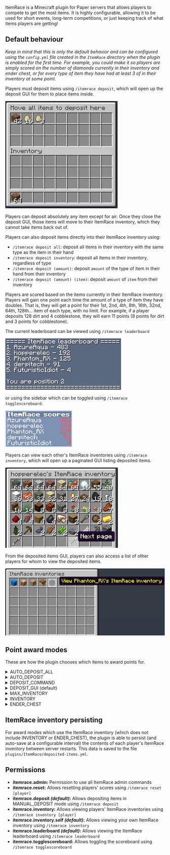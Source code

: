 ItemRace is a Minecraft plugin for Paper servers that allows players to compete to get the most items. It is highly configurable, allowing it to be used for short events, long-term competitions, or just keeping track of what items players are getting!

## Default behaviour
*Keep in mind that this is only the default behavior and can be configured using the `config.yml` file created in the `ItemRace` directory when the plugin is enabled for the first time.
For example, you could make it so players are simply scored on the number of diamonds currently in their inventory and ender chest, or for every type of item they have had at least 3 of in their inventory at some point.*

Players must deposit items using `/itemrace deposit`, which will open up the deposit GUI for them to place items inside.

![Deposit GUI - Chest UI with title "Move all items to deposit here"](screenshots/deposit-gui.webp)

Players can deposit absolutely any item except for air. Once they close the deposit GUI, those items will move to their ItemRace inventory, which they cannot take items back out of.

Players can also deposit items directly into their ItemRace inventory using:
- `/itemrace deposit all`: deposit all items in their inventory with the same type as the item in their hand
- `/itemrace deposit inventory`: deposit all items in their inventory, regardless of type
- `/itemrace deposit (amount)`: deposit `amount` of the type of item in their hand from their inventory
- `/itemrace deposit (amount) (item)`: deposit `amount` of `item` from their inventory

Players are scored based on the items currently in their ItemRace inventory. Players will gain one point each time the amount of a type of item they have doubles. That is, they will get a point for their 1st, 2nd, 4th, 8th, 16th, 32nd, 64th, 128th... item of each type, with no limit. For example, if a player deposits 128 dirt and 4 cobblestone, they will earn 11 points (8 points for dirt and 3 points for cobblestone).

The current leaderboard can be viewed using `/itemrace leaderboard`

![ItemRace leaderboard shown in chat](screenshots/leaderboard-chat.webp)

or using the sidebar which can be toggled using `/itemrace togglescoreboard`.

![ItemRace leaderboard shown in sidebar](screenshots/scoreboard-sidebar.webp)

Players can view each other's ItemRace inventories using `/itemrace inventory`, which will open up a paginated GUI listing deposited items.

<!-- TODO: Update screenshot -->
![Inventory GUI - Double chest with title "hopperelec's ItemRace inventory" and with two buttons on the bottom, one named "Next page"](screenshots/deposited-items-gui.webp)

From the deposited items GUI, players can also access a list of other players for whom to view the deposited items.

<!-- TODO: Update screenshot -->
![Players GUI - Double chest with title "ItemRace inventories" containing player skulls, one named "View Phantom_RX's ItemRace inventory"](screenshots/players-gui.webp)


## Point award modes
These are how the plugin chooses which items to award points for.

<details>
	<summary>AUTO_DEPOSIT_ALL</summary>
	<p>All items a player picks up are automatically moved into their ItemRace inventory, which they cannot take items out of.</p>
</details>
<details>
	<summary>AUTO_DEPOSIT</summary>
	<p>
    Similar to AUTO_DEPOSIT_ALL but only items which the player can earn points for will be deposited.
    This is only really useful if a denylist has been created
    </p>
</details>
<details>
	<summary>DEPOSIT_COMMAND</summary>
	<p>
    Similar to AUTO_DEPOSIT, but players choose which items to move to their ItemRace inventory using `/itemrace deposit`.
    If no arguments are specified, the item in the player's hand is deposited.
    </p>
</details>
<details>
	<summary>DEPOSIT_GUI (default)</summary>
	<p>
    Similar to DEPOSIT_COMMAND except, if no arguments are specified, then an inventory GUI is opened.
    Players can move any items they wish to deposit into that inventory.
    </p>
</details>
<details>
	<summary>MAX_INVENTORY</summary>
	<p>Similar to AUTO_DEPOSIT, but players do not lose deposited items. Instead, their ItemRace inventory is based on the maximum amount of a given item they have held in their inventory at any time.</p>
</details>
<details>
	<summary>INVENTORY</summary>
	<p>Players are scored based on the items currently in their inventory.</p>
</details>
<details>
	<summary>ENDER_CHEST</summary>
	<p>Similar to INVENTORY, but also includes items in their ender chest.</p>
</details>

## ItemRace inventory persisting
For award modes which use the ItemRace inventory (which does not include INVENTORY or ENDER_CHEST), the plugin is able to persist (and auto-save at a configurable interval) the contents of each player's ItemRace inventory between server restarts. This data is saved to the file `plugins/ItemRace/deposited-items.yml`.

## Permissions
- **itemrace.admin:** Permission to use all ItemRace admin commands
- **itemrace.reset:** Allows resetting players' scores using `/itemrace reset [player]`
- **itemrace.deposit *(default)*:** Allows depositing items in MANUAL_DEPOSIT mode using `/itemrace deposit`
- **itemrace.inventory:** Allows viewing players' ItemRace inventories using `/itemrace inventory [player]`
- **itemrace.inventory.self *(default)*:** Allows viewing your own ItemRace inventory using `/itemrace inventory`
- **itemrace.leaderboard *(default)*:** Allows viewing the ItemRace leaderboard using `/itemrace leaderboard`
- **itemrace.togglescoreboard:** Allows toggling the scoreboard using `/itemrace togglescoreboard`